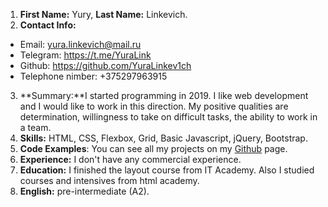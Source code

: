 1. **First Name:** Yury, **Last Name:** Linkevich.
2. **Contact Info:**
 - Email: yura.linkevich@mail.ru
 - Telegram: https://t.me/YuraLink
 - Github: https://github.com/YuraLinkev1ch
 - Telephone nimber: +375297963915
 3. **Summary:**I started programming in 2019. I like web development and I would like to work in this direction. My positive qualities are determination, willingness to take on difficult tasks, the ability to work in a team.
4. **Skills:** HTML, CSS, Flexbox, Grid, Basic Javascript, jQuery, Bootstrap.
5. **Code Examples**: You can see all my projects on my [Github](https://github.com/YuraLinkev1ch) page.
6. **Experience:** I don't have any commercial experience.
7. **Education:** I finished the layout course from IT Academy. Also I studied courses and intensives from html academy.
8. **English:** pre-intermediate (A2).